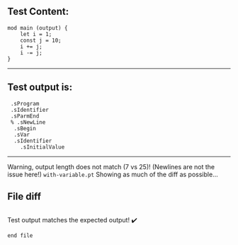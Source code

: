 
Test Content: 
-------------------------
```
mod main (output) {
    let i = 1;
    const j = 10;
    i += j;
    i -= j;
}
```
------------------------
Test output is: 
-------------------------
```
 .sProgram
 .sIdentifier
 .sParmEnd
 % .sNewLine
  .sBegin
  .sVar
  .sIdentifier
    .sInitialValue

```
------------------------
Warning, output length does not match (7 vs 25)!  (Newlines are not the issue here!) `with-variable.pt`
Showing as much of the diff as possible...

File diff
-------------------------
```diff

```
Test output matches the expected output! :heavy_check_mark:

```
end file
